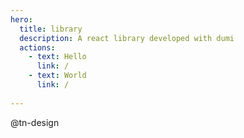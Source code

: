 ```yaml
---
hero:
  title: library
  description: A react library developed with dumi
  actions:
    - text: Hello
      link: /
    - text: World
      link: /
  
---
```


@tn-design
